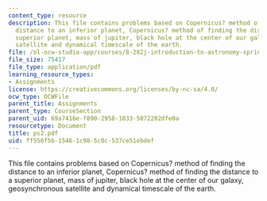 ```yaml
---
content_type: resource
description: This file contains problems based on Copernicus? method of finding the
  distance to an inferior planet, Copernicus? method of finding the distance to a
  superior planet, mass of jupiter, black hole at the center of our galaxy, geosynchronous
  satellite and dynamical timescale of the earth.
file: /ol-ocw-studio-app/courses/8-282j-introduction-to-astronomy-spring-2006/ff556f5b15461c985c0c537ce51ebdef_ps2.pdf
file_size: 75417
file_type: application/pdf
learning_resource_types:
- Assignments
license: https://creativecommons.org/licenses/by-nc-sa/4.0/
ocw_type: OCWFile
parent_title: Assignments
parent_type: CourseSection
parent_uid: 69a7416e-f890-2958-1833-5072202dfe0a
resourcetype: Document
title: ps2.pdf
uid: ff556f5b-1546-1c98-5c0c-537ce51ebdef
---
```

This file contains problems based on Copernicus? method of finding the distance to an inferior planet, Copernicus? method of finding the distance to a superior planet, mass of jupiter, black hole at the center of our galaxy, geosynchronous satellite and dynamical timescale of the earth.